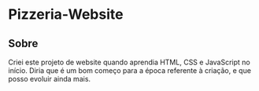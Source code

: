 # Pizzeria-Website

## Sobre
Criei este projeto de website quando aprendia HTML, CSS e JavaScript no início. Diria que é um bom começo para a época referente à criação, e que posso evoluir ainda mais.
